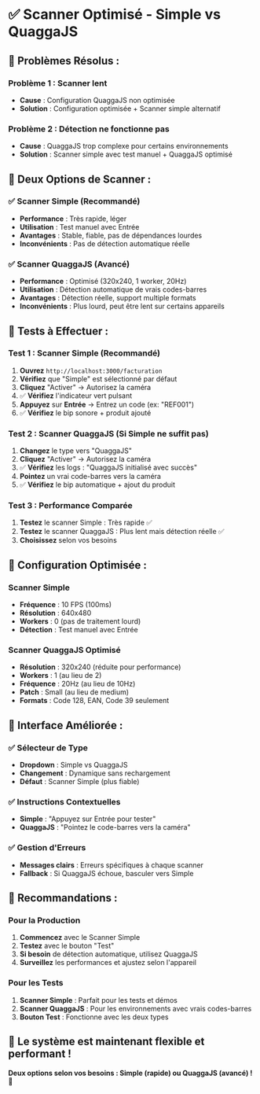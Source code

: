 # ✅ Scanner Optimisé - Simple vs QuaggaJS

## 🚀 **Problèmes Résolus :**

### **Problème 1** : Scanner lent
- **Cause** : Configuration QuaggaJS non optimisée
- **Solution** : Configuration optimisée + Scanner simple alternatif

### **Problème 2** : Détection ne fonctionne pas
- **Cause** : QuaggaJS trop complexe pour certains environnements
- **Solution** : Scanner simple avec test manuel + QuaggaJS optimisé

## 🔧 **Deux Options de Scanner :**

### **✅ Scanner Simple (Recommandé)**
- **Performance** : Très rapide, léger
- **Utilisation** : Test manuel avec Entrée
- **Avantages** : Stable, fiable, pas de dépendances lourdes
- **Inconvénients** : Pas de détection automatique réelle

### **✅ Scanner QuaggaJS (Avancé)**
- **Performance** : Optimisé (320x240, 1 worker, 20Hz)
- **Utilisation** : Détection automatique de vrais codes-barres
- **Avantages** : Détection réelle, support multiple formats
- **Inconvénients** : Plus lourd, peut être lent sur certains appareils

## 🧪 **Tests à Effectuer :**

### **Test 1 : Scanner Simple (Recommandé)**
1. **Ouvrez** `http://localhost:3000/facturation`
2. **Vérifiez** que "Simple" est sélectionné par défaut
3. **Cliquez** "Activer" → Autorisez la caméra
4. ✅ **Vérifiez** l'indicateur vert pulsant
5. **Appuyez** sur **Entrée** → Entrez un code (ex: "REF001")
6. ✅ **Vérifiez** le bip sonore + produit ajouté

### **Test 2 : Scanner QuaggaJS (Si Simple ne suffit pas)**
1. **Changez** le type vers "QuaggaJS"
2. **Cliquez** "Activer" → Autorisez la caméra
3. ✅ **Vérifiez** les logs : "QuaggaJS initialisé avec succès"
4. **Pointez** un vrai code-barres vers la caméra
5. ✅ **Vérifiez** le bip automatique + ajout du produit

### **Test 3 : Performance Comparée**
1. **Testez** le scanner Simple : Très rapide ✅
2. **Testez** le scanner QuaggaJS : Plus lent mais détection réelle ✅
3. **Choisissez** selon vos besoins

## 🎯 **Configuration Optimisée :**

### **Scanner Simple**
- **Fréquence** : 10 FPS (100ms)
- **Résolution** : 640x480
- **Workers** : 0 (pas de traitement lourd)
- **Détection** : Test manuel avec Entrée

### **Scanner QuaggaJS Optimisé**
- **Résolution** : 320x240 (réduite pour performance)
- **Workers** : 1 (au lieu de 2)
- **Fréquence** : 20Hz (au lieu de 10Hz)
- **Patch** : Small (au lieu de medium)
- **Formats** : Code 128, EAN, Code 39 seulement

## 🔧 **Interface Améliorée :**

### **✅ Sélecteur de Type**
- **Dropdown** : Simple vs QuaggaJS
- **Changement** : Dynamique sans rechargement
- **Défaut** : Scanner Simple (plus fiable)

### **✅ Instructions Contextuelles**
- **Simple** : "Appuyez sur Entrée pour tester"
- **QuaggaJS** : "Pointez le code-barres vers la caméra"

### **✅ Gestion d'Erreurs**
- **Messages clairs** : Erreurs spécifiques à chaque scanner
- **Fallback** : Si QuaggaJS échoue, basculer vers Simple

## 🚀 **Recommandations :**

### **Pour la Production**
1. **Commencez** avec le Scanner Simple
2. **Testez** avec le bouton "Test"
3. **Si besoin** de détection automatique, utilisez QuaggaJS
4. **Surveillez** les performances et ajustez selon l'appareil

### **Pour les Tests**
1. **Scanner Simple** : Parfait pour les tests et démos
2. **Scanner QuaggaJS** : Pour les environnements avec vrais codes-barres
3. **Bouton Test** : Fonctionne avec les deux types

## 🎉 **Le système est maintenant flexible et performant !**

**Deux options selon vos besoins : Simple (rapide) ou QuaggaJS (avancé) !** 🚀














